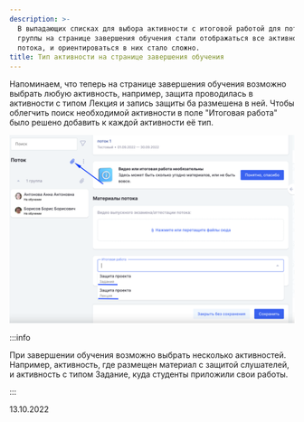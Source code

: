 ```yaml
---
description: >-
  В выпадающих списках для выбора активности с итоговой работой для потока и для
  группы на странице завершения обучения стали отображаться все активности
  потока, и ориентироваться в них стало сложно.
title: Тип активности на странице завершения обучения
---
```


Напоминаем, что теперь на странице завершения обучения возможно выбрать любую активность, например, защита проводилась в активности с типом Лекция и запись защиты ба размешена в ней.  Чтобы облегчить поиск необходимой активности в поле "Итоговая работа" было решено добавить к каждой активности её тип.

![](<../../.gitbook/assets/image (1) (4).png>)

:::info 

При завершении обучения возможно выбрать несколько активностей. Например, активность, где размещен материал с защитой слушателей,  и активность с типом Задание, куда студенты приложили свои работы.

:::

13\.10.2022